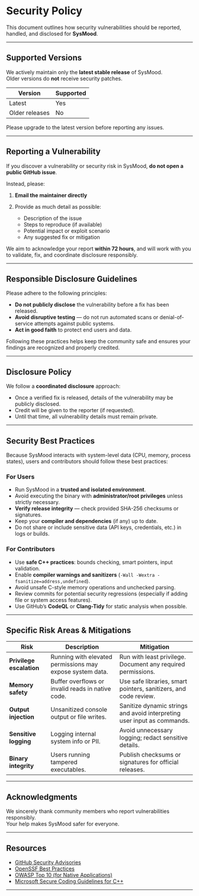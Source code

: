 # Security Policy

This document outlines how security vulnerabilities should be reported, handled, and disclosed for **SysMood**.

---

## Supported Versions

We actively maintain only the **latest stable release** of SysMood.  
Older versions do **not** receive security patches.

| Version | Supported |
|----------|------------|
| Latest |  Yes |
| Older releases |  No |

Please upgrade to the latest version before reporting any issues.

---

## Reporting a Vulnerability

If you discover a vulnerability or security risk in SysMood, **do not open a public GitHub issue**.

Instead, please:

1. **Email the maintainer directly**  

2. Provide as much detail as possible:
   - Description of the issue  
   - Steps to reproduce (if available)  
   - Potential impact or exploit scenario  
   - Any suggested fix or mitigation  

We aim to acknowledge your report **within 72 hours**, and will work with you to validate, fix, and coordinate disclosure responsibly.

---

## Responsible Disclosure Guidelines

Please adhere to the following principles:

- **Do not publicly disclose** the vulnerability before a fix has been released.  
- **Avoid disruptive testing** — do not run automated scans or denial-of-service attempts against public systems.  
- **Act in good faith** to protect end users and data.  

Following these practices helps keep the community safe and ensures your findings are recognized and properly credited.

---

## Disclosure Policy

We follow a **coordinated disclosure** approach:

- Once a verified fix is released, details of the vulnerability may be publicly disclosed.  
- Credit will be given to the reporter (if requested).  
- Until that time, all vulnerability details must remain private.

---

## Security Best Practices

Because SysMood interacts with system-level data (CPU, memory, process states), users and contributors should follow these best practices:

### For Users
- Run SysMood in a **trusted and isolated environment**.  
- Avoid executing the binary with **administrator/root privileges** unless strictly necessary.  
- **Verify release integrity** — check provided SHA-256 checksums or signatures.  
- Keep your **compiler and dependencies** (if any) up to date.  
- Do not share or include sensitive data (API keys, credentials, etc.) in logs or builds.

### For Contributors
- Use **safe C++ practices**: bounds checking, smart pointers, input validation.  
- Enable **compiler warnings and sanitizers** (`-Wall -Wextra -fsanitize=address,undefined`).  
- Avoid unsafe C-style memory operations and unchecked parsing.  
- Review commits for potential security regressions (especially if adding file or system access features).  
- Use GitHub’s **CodeQL** or **Clang-Tidy** for static analysis when possible.

---

## Specific Risk Areas & Mitigations

| Risk | Description | Mitigation |
|------|--------------|-------------|
| **Privilege escalation** | Running with elevated permissions may expose system data. | Run with least privilege. Document any required permissions. |
| **Memory safety** | Buffer overflows or invalid reads in native code. | Use safe libraries, smart pointers, sanitizers, and code review. |
| **Output injection** | Unsanitized console output or file writes. | Sanitize dynamic strings and avoid interpreting user input as commands. |
| **Sensitive logging** | Logging internal system info or PII. | Avoid unnecessary logging; redact sensitive details. |
| **Binary integrity** | Users running tampered executables. | Publish checksums or signatures for official releases. |

---

## Acknowledgments

We sincerely thank community members who report vulnerabilities responsibly.  
Your help makes SysMood safer for everyone.

---

## Resources

- [GitHub Security Advisories](https://docs.github.com/en/code-security/security-advisories)
- [OpenSSF Best Practices](https://bestpractices.dev/)
- [OWASP Top 10 (for Native Applications)](https://owasp.org/www-project-top-ten/)
- [Microsoft Secure Coding Guidelines for C++](https://learn.microsoft.com/en-us/cpp/security/secure-coding-guidelines)

---
